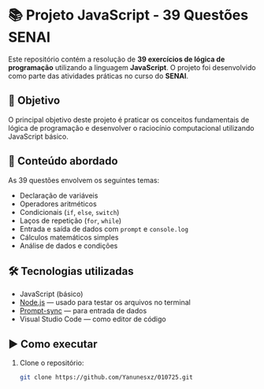 # 📚 Projeto JavaScript - 39 Questões SENAI

Este repositório contém a resolução de **39 exercícios de lógica de programação** utilizando a linguagem **JavaScript**. O projeto foi desenvolvido como parte das atividades práticas no curso do **SENAI**.

## 🎯 Objetivo

O principal objetivo deste projeto é praticar os conceitos fundamentais de lógica de programação e desenvolver o raciocínio computacional utilizando JavaScript básico.

## 📌 Conteúdo abordado

As 39 questões envolvem os seguintes temas:

- Declaração de variáveis
- Operadores aritméticos
- Condicionais (`if`, `else`, `switch`)
- Laços de repetição (`for`, `while`)
- Entrada e saída de dados com `prompt` e `console.log`
- Cálculos matemáticos simples
- Análise de dados e condições

## 🛠 Tecnologias utilizadas

- JavaScript (básico)
- [Node.js](https://nodejs.org/) — usado para testar os arquivos no terminal
- [Prompt-sync](https://www.npmjs.com/package/prompt-sync) — para entrada de dados
- Visual Studio Code — como editor de código

## ▶️ Como executar

1. Clone o repositório:
   ```bash
   git clone https://github.com/Yanunesxz/010725.git
